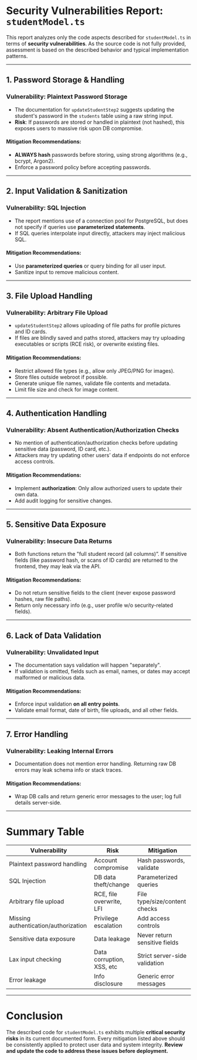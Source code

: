 # Security Vulnerabilities Report: `studentModel.ts`

This report analyzes only the code aspects described for `studentModel.ts` in terms of **security vulnerabilities**. As the source code is not fully provided, assessment is based on the described behavior and typical implementation patterns.

---

## 1. Password Storage & Handling

### **Vulnerability: Plaintext Password Storage**
- The documentation for `updateStudentStep2` suggests updating the student's password in the `students` table using a raw string input.
- **Risk**: If passwords are stored or handled in plaintext (not hashed), this exposes users to massive risk upon DB compromise.

#### **Mitigation Recommendations:**
- **ALWAYS hash** passwords before storing, using strong algorithms (e.g., bcrypt, Argon2).
- Enforce a password policy before accepting passwords.

---

## 2. Input Validation & Sanitization

### **Vulnerability: SQL Injection**
- The report mentions use of a connection pool for PostgreSQL, but does not specify if queries use **parameterized statements**.
- If SQL queries interpolate input directly, attackers may inject malicious SQL.
  
#### **Mitigation Recommendations:**
- Use **parameterized queries** or query binding for all user input.
- Sanitize input to remove malicious content.

---

## 3. File Upload Handling

### **Vulnerability: Arbitrary File Upload**
- `updateStudentStep2` allows uploading of file paths for profile pictures and ID cards.
- If files are blindly saved and paths stored, attackers may try uploading executables or scripts (RCE risk), or overwrite existing files.

#### **Mitigation Recommendations:**
- Restrict allowed file types (e.g., allow only JPEG/PNG for images).
- Store files outside webroot if possible.
- Generate unique file names, validate file contents and metadata.
- Limit file size and check for image content.

---

## 4. Authentication Handling

### **Vulnerability: Absent Authentication/Authorization Checks**
- No mention of authentication/authorization checks before updating sensitive data (password, ID card, etc.).
- Attackers may try updating other users’ data if endpoints do not enforce access controls.

#### **Mitigation Recommendations:**
- Implement **authorization**: Only allow authorized users to update their own data.
- Add audit logging for sensitive changes.

---

## 5. Sensitive Data Exposure

### **Vulnerability: Insecure Data Returns**
- Both functions return the "full student record (all columns)”. If sensitive fields (like password hash, or scans of ID cards) are returned to the frontend, they may leak via the API.

#### **Mitigation Recommendations:**
- Do not return sensitive fields to the client (never expose password hashes, raw file paths).
- Return only necessary info (e.g., user profile w/o security-related fields).

---

## 6. Lack of Data Validation

### **Vulnerability: Unvalidated Input**
- The documentation says validation will happen "separately".
- If validation is omitted, fields such as email, names, or dates may accept malformed or malicious data.

#### **Mitigation Recommendations:**
- Enforce input validation **on all entry points**.
- Validate email format, date of birth, file uploads, and all other fields.

---

## 7. Error Handling

### **Vulnerability: Leaking Internal Errors**
- Documentation does not mention error handling. Returning raw DB errors may leak schema info or stack traces.

#### **Mitigation Recommendations:**
- Wrap DB calls and return generic error messages to the user; log full details server-side.

---

# Summary Table

| Vulnerability                                 | Risk                         | Mitigation                  |
|------------------------------------------------|------------------------------|-----------------------------|
| Plaintext password handling                    | Account compromise           | Hash passwords, validate    |
| SQL Injection                                 | DB data theft/change         | Parameterized queries       |
| Arbitrary file upload                          | RCE, file overwrite, LFI     | File type/size/content checks|
| Missing authentication/authorization           | Privilege escalation         | Add access controls         |
| Sensitive data exposure                        | Data leakage                 | Never return sensitive fields|
| Lax input checking                             | Data corruption, XSS, etc    | Strict server-side validation|
| Error leakage                                 | Info disclosure              | Generic error messages      |

---

# Conclusion

The described code for `studentModel.ts` exhibits multiple **critical security risks** in its current documented form. Every mitigation listed above should be consistently applied to protect user data and system integrity. **Review and update the code to address these issues before deployment.**